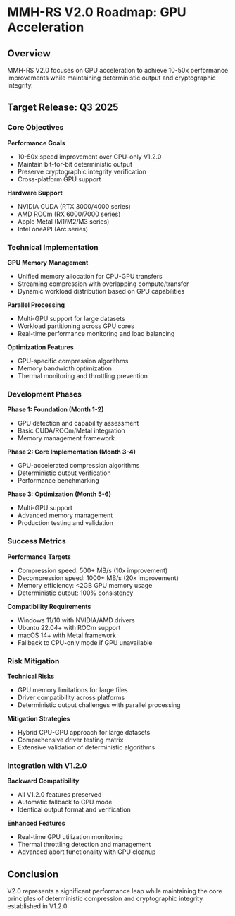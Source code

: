 # MMH-RS V2.0 Roadmap: GPU Acceleration

## Overview

MMH-RS V2.0 focuses on GPU acceleration to achieve 10-50x performance improvements while maintaining deterministic output and cryptographic integrity.

## Target Release: Q3 2025

### Core Objectives

**Performance Goals**
- 10-50x speed improvement over CPU-only V1.2.0
- Maintain bit-for-bit deterministic output
- Preserve cryptographic integrity verification
- Cross-platform GPU support

**Hardware Support**
- NVIDIA CUDA (RTX 3000/4000 series)
- AMD ROCm (RX 6000/7000 series)
- Apple Metal (M1/M2/M3 series)
- Intel oneAPI (Arc series)

### Technical Implementation

**GPU Memory Management**
- Unified memory allocation for CPU-GPU transfers
- Streaming compression with overlapping compute/transfer
- Dynamic workload distribution based on GPU capabilities

**Parallel Processing**
- Multi-GPU support for large datasets
- Workload partitioning across GPU cores
- Real-time performance monitoring and load balancing

**Optimization Features**
- GPU-specific compression algorithms
- Memory bandwidth optimization
- Thermal monitoring and throttling prevention

### Development Phases

**Phase 1: Foundation (Month 1-2)**
- GPU detection and capability assessment
- Basic CUDA/ROCm/Metal integration
- Memory management framework

**Phase 2: Core Implementation (Month 3-4)**
- GPU-accelerated compression algorithms
- Deterministic output verification
- Performance benchmarking

**Phase 3: Optimization (Month 5-6)**
- Multi-GPU support
- Advanced memory management
- Production testing and validation

### Success Metrics

**Performance Targets**
- Compression speed: 500+ MB/s (10x improvement)
- Decompression speed: 1000+ MB/s (20x improvement)
- Memory efficiency: <2GB GPU memory usage
- Deterministic output: 100% consistency

**Compatibility Requirements**
- Windows 11/10 with NVIDIA/AMD drivers
- Ubuntu 22.04+ with ROCm support
- macOS 14+ with Metal framework
- Fallback to CPU-only mode if GPU unavailable

### Risk Mitigation

**Technical Risks**
- GPU memory limitations for large files
- Driver compatibility across platforms
- Deterministic output challenges with parallel processing

**Mitigation Strategies**
- Hybrid CPU-GPU approach for large datasets
- Comprehensive driver testing matrix
- Extensive validation of deterministic algorithms

### Integration with V1.2.0

**Backward Compatibility**
- All V1.2.0 features preserved
- Automatic fallback to CPU mode
- Identical output format and verification

**Enhanced Features**
- Real-time GPU utilization monitoring
- Thermal throttling detection and management
- Advanced abort functionality with GPU cleanup

## Conclusion

V2.0 represents a significant performance leap while maintaining the core principles of deterministic compression and cryptographic integrity established in V1.2.0. 